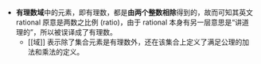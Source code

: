 - **有理数域**中的元素，即有理数，都是**由两个整数相除**得到的，故而可知其英文 rational 原意是两数之比例 (ratio)，由于 rational 本身有另一层意思是“讲道理的”，所以被误译成了有理数。
	- [[域]] 表示除了集合元素是有理数外，还在该集合上定义了满足公理的加法和乘法的定义。